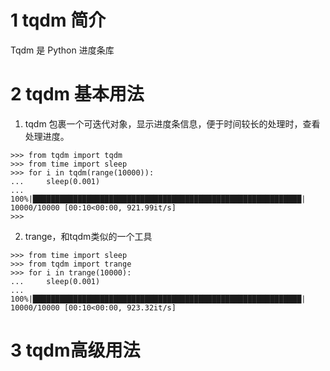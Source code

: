 # 1 tqdm 简介
Tqdm 是 Python 进度条库

# 2 tqdm 基本用法
1. tqdm 包裹一个可迭代对象，显示进度条信息，便于时间较长的处理时，查看处理进度。
```
>>> from tqdm import tqdm
>>> from time import sleep
>>> for i in tqdm(range(10000)):
...     sleep(0.001)
... 
100%|████████████████████████████████████████████████████████████| 10000/10000 [00:10<00:00, 921.99it/s]
>>> 
```

2. trange，和tqdm类似的一个工具
```
>>> from time import sleep
>>> from tqdm import trange
>>> for i in trange(10000):
...     sleep(0.001)
... 
100%|████████████████████████████████████████████████████████████| 10000/10000 [00:10<00:00, 923.32it/s]
```
# 3 tqdm高级用法

<!--stackedit_data:
eyJoaXN0b3J5IjpbNzU5Nzg1NzMwXX0=
-->